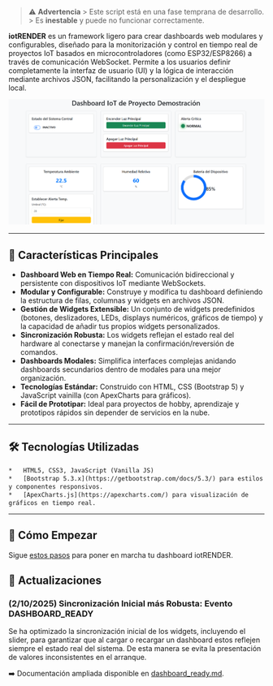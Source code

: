 > ⚠️ **Advertencia** > Este script está en una fase temprana de desarrollo. > Es **inestable** y puede no funcionar correctamente.

**iotRENDER** es un framework ligero para crear dashboards web modulares y configurables, diseñado para la monitorización y control en tiempo real de proyectos IoT basados en microcontroladores (como ESP32/ESP8266) a través de comunicación WebSocket. Permite a los usuarios definir completamente la interfaz de usuario (UI) y la lógica de interacción mediante archivos JSON, facilitando la personalización y el despliegue local.

![Screenshot](./docs/img/principal.png)

---

## 🌟 Características Principales

*   **Dashboard Web en Tiempo Real:** Comunicación bidireccional y persistente con dispositivos IoT mediante WebSockets.
*   **Modular y Configurable:** Construye y modifica tu dashboard definiendo la estructura de filas, columnas y widgets en archivos JSON.
*   **Gestión de Widgets Extensible:** Un conjunto de widgets predefinidos (botones, deslizadores, LEDs, displays numéricos, gráficos de tiempo) y la capacidad de añadir tus propios widgets personalizados.
*   **Sincronización Robusta:** Los widgets reflejan el estado real del hardware  al conectarse y manejan la confirmación/reversión de comandos.
*   **Dashboards Modales:** Simplifica interfaces complejas anidando dashboards secundarios dentro de modales para una mejor organización.
*   **Tecnologías Estándar:** Construido con HTML, CSS (Bootstrap 5) y JavaScript vainilla (con ApexCharts para gráficos).
*   **Fácil de Prototipar:** Ideal para proyectos de hobby, aprendizaje y prototipos rápidos sin depender de servicios en la nube.

---

## 🛠️ Tecnologías Utilizadas

    *   HTML5, CSS3, JavaScript (Vanilla JS)
    *   [Bootstrap 5.3.x](https://getbootstrap.com/docs/5.3/) para estilos y componentes responsivos.
    *   [ApexCharts.js](https://apexcharts.com/) para visualización de gráficos en tiempo real.

    

---

## 🚀 Cómo Empezar

Sigue [estos pasos](./docs/ES/index.md) para poner en marcha tu dashboard iotRENDER.


## 📅 Actualizaciones

### (2/10/2025) Sincronización Inicial más Robusta: Evento **DASHBOARD_READY**

Se ha optimizado la sincronización inicial de los widgets, incluyendo el slider, para garantizar que al cargar o recargar un dashboard estos reflejen siempre el estado real del sistema.
De esta manera se evita la presentación de valores inconsistentes en el arranque.

➡️ Documentación ampliada disponible en [dashboard_ready.md](./docs/ES/dashboard_ready.md).





